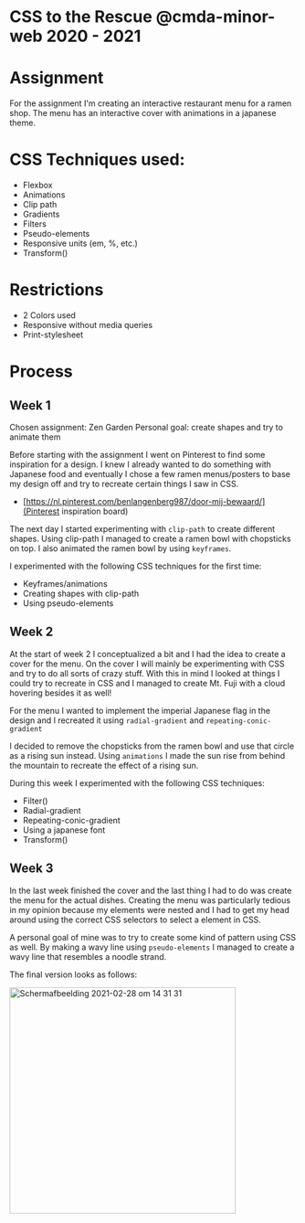 # CSS to the Rescue @cmda-minor-web 2020 - 2021

# Assignment

For the assignment I'm creating an interactive restaurant menu for a ramen shop.
The menu has an interactive cover with animations in a japanese theme.

# CSS Techniques used:

-  Flexbox
-  Animations
-  Clip path
-  Gradients
-  Filters
-  Pseudo-elements
-  Responsive units (em, %, etc.)
-  Transform()

# Restrictions

-  2 Colors used
-  Responsive without media queries
-  Print-stylesheet

# Process

## Week 1

Chosen assignment: Zen Garden Personal goal: create shapes and try to animate
them

Before starting with the assignment I went on Pinterest to find some inspiration
for a design. I knew I already wanted to do something with Japanese food and
eventually I chose a few ramen menus/posters to base my design off and try to
recreate certain things I saw in CSS.

-  [https://nl.pinterest.com/benlangenberg987/door-mij-bewaard/](Pinterest
   inspiration board)

The next day I started experimenting with `clip-path` to create different
shapes. Using clip-path I managed to create a ramen bowl with chopsticks on top.
I also animated the ramen bowl by using `keyframes`.

I experimented with the following CSS techniques for the first time:

-  Keyframes/animations
-  Creating shapes with clip-path
-  Using pseudo-elements

## Week 2

At the start of week 2 I conceptualized a bit and I had the idea to create a
cover for the menu. On the cover I will mainly be experimenting with CSS and try
to do all sorts of crazy stuff. With this in mind I looked at things I could try
to recreate in CSS and I managed to create Mt. Fuji with a cloud hovering
besides it as well!

For the menu I wanted to implement the imperial Japanese flag in the design and
I recreated it using `radial-gradient` and `repeating-conic-gradient`

I decided to remove the chopsticks from the ramen bowl and use that circle as a
rising sun instead. Using `animations` I made the sun rise from behind the
mountain to recreate the effect of a rising sun.

During this week I experimented with the following CSS techniques:

-  Filter()
-  Radial-gradient
-  Repeating-conic-gradient
-  Using a japanese font
-  Transform()

## Week 3

In the last week finished the cover and the last thing I had to do was create
the menu for the actual dishes. Creating the menu was particularly tedious in my
opinion because my elements were nested and I had to get my head around using
the correct CSS selectors to select a element in CSS.

A personal goal of mine was to try to create some kind of pattern using CSS as
well. By making a wavy line using `pseudo-elements` I managed to create a wavy
line that resembles a noodle strand.

The final version looks as follows:

<img width="396" alt="Schermafbeelding 2021-02-28 om 14 31 31" src="https://user-images.githubusercontent.com/43675725/109825861-88342c00-7c3a-11eb-90e2-3c53c76a5686.png">

